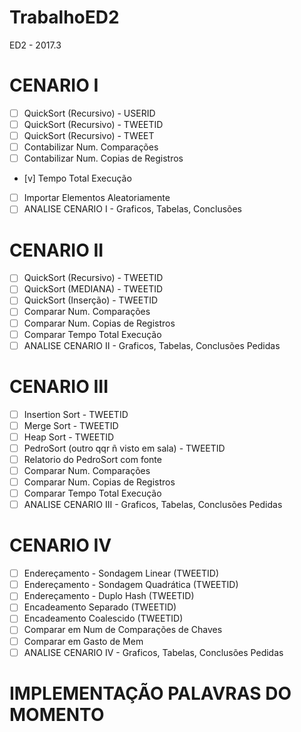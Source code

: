 # TrabalhoED2
ED2 - 2017.3

# CENARIO I
- [ ] QuickSort (Recursivo) - USERID
- [ ] QuickSort (Recursivo) - TWEETID
- [ ] QuickSort (Recursivo) - TWEET
- [ ] Contabilizar Num. Comparações
- [ ] Contabilizar Num. Copias de Registros
- [v] Tempo Total Execução
- [ ] Importar Elementos Aleatoriamente
- [ ] ANALISE CENARIO I -  Graficos, Tabelas, Conclusões

# CENARIO II
- [ ] QuickSort (Recursivo) - TWEETID
- [ ] QuickSort (MEDIANA) - TWEETID
- [ ] QuickSort (Inserção) - TWEETID
- [ ] Comparar Num. Comparações
- [ ] Comparar Num. Copias de Registros
- [ ] Comparar Tempo Total Execução
- [ ] ANALISE CENARIO II -  Graficos, Tabelas, Conclusões Pedidas

# CENARIO III
- [ ] Insertion Sort - TWEETID
- [ ] Merge Sort - TWEETID
- [ ] Heap Sort - TWEETID
- [ ] PedroSort (outro qqr ñ visto em sala) - TWEETID
- [ ] Relatorio do PedroSort com fonte
- [ ] Comparar Num. Comparações
- [ ] Comparar Num. Copias de Registros
- [ ] Comparar Tempo Total Execução
- [ ] ANALISE CENARIO III -  Graficos, Tabelas, Conclusões Pedidas

# CENARIO IV
- [ ] Endereçamento - Sondagem Linear (TWEETID)
- [ ] Endereçamento - Sondagem Quadrática (TWEETID)
- [ ] Endereçamento - Duplo Hash (TWEETID)
- [ ] Encadeamento Separado (TWEETID)
- [ ] Encadeamento Coalescido (TWEETID)
- [ ] Comparar em Num de Comparações de Chaves
- [ ] Comparar em Gasto de Mem
- [ ] ANALISE CENARIO IV -  Graficos, Tabelas, Conclusões Pedidas

# IMPLEMENTAÇÃO PALAVRAS DO MOMENTO
